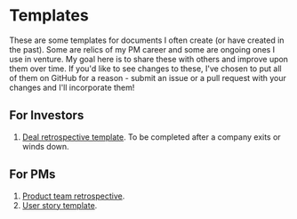 # Templates
These are some templates for documents I often create (or have created in the past). Some are relics of my PM career and some are ongoing ones I use in venture. My goal here is to share these with others and improve upon them over time. If you'd like to see changes to these, I've chosen to put all of them on GitHub for a reason - submit an issue or a pull request with your changes and I'll incorporate them!

## For Investors
1. [Deal retrospective template][1]. To be completed after a company exits or winds down.

## For PMs
1. [Product team retrospective][2].
2. [User story template][3].

[1]:	deal-retrospective.md
[2]:	product-retrospective.md
[3]:	product-userstory.md
